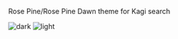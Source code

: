 Rose Pine/Rose Pine Dawn theme for Kagi search

![dark](https://github.com/user-attachments/assets/5f58951e-f92f-4b1c-84a8-1bb572055425)
![light](https://github.com/user-attachments/assets/a05e18e9-c0d9-40d7-abf2-8d00b80f5743)
